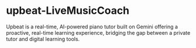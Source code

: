 # upbeat-LiveMusicCoach
Upbeat is a real-time, AI-powered piano tutor built on Gemini offering a proactive, real-time learning experience, bridging the gap between a private tutor and digital learning tools.
